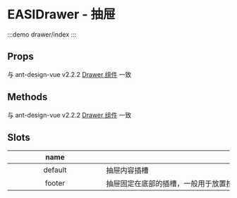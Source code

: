 # EASIDrawer - 抽屉

:::demo
drawer/index
:::

## Props

与 ant-design-vue v2.2.2 [Drawer 组件](https://2x.antdv.com/components/drawer-cn) 一致

## Methods

与 ant-design-vue v2.2.2 [Drawer 组件](https://2x.antdv.com/components/drawer-cn) 一致

## Slots

|  <div style='width: 200px'> name </div>   | <div style='width: 726px'>remark</div>                                 |
| :-----: | -------------------------------------- |
| default | 抽屉内容插槽                             |
| footer  | 抽屉固定在底部的插槽，一般用于放置按钮        |
